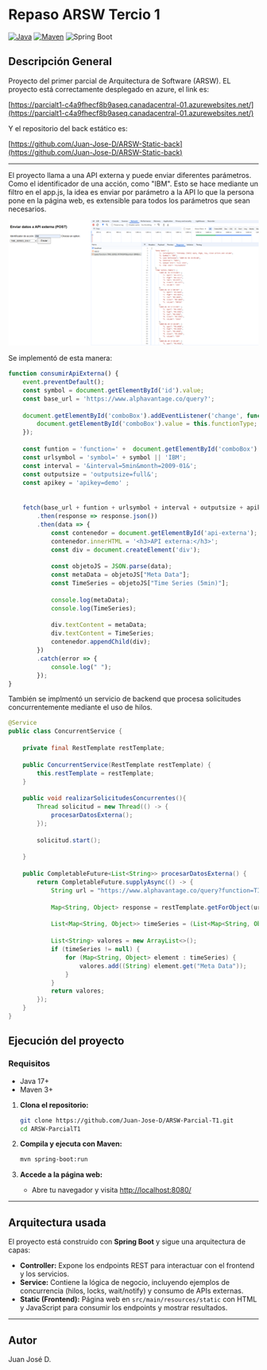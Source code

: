
# Repaso ARSW Tercio 1

[![Java](https://img.shields.io/badge/Java-17%2B-blue.svg)](https://www.oracle.com/java/)
[![Maven](https://img.shields.io/badge/Maven-Build-brightgreen.svg)](https://maven.apache.org/)
![Spring Boot](https://img.shields.io/badge/Spring%20Boot-brightgreen.svg)

## Descripción General

Proyecto del primer parcial de Arquitectura de Software (ARSW).
EL proyecto está correctamente desplegado en azure, el link es:

[https://parcialt1-c4a9fhecf8b9aseq.canadacentral-01.azurewebsites.net/](https://parcialt1-c4a9fhecf8b9aseq.canadacentral-01.azurewebsites.net/)

Y el repositorio del back estático es:

[https://github.com/Juan-Jose-D/ARSW-Static-back](https://github.com/Juan-Jose-D/ARSW-Static-back)

---

El proyecto llama a una API externa y puede enviar diferentes parámetros. Como el identificador de una acción, como "IBM".
Esto se hace mediante un filtro en el app.js, la idea es enviar por parámetro a la API lo que la persona pone en la página web, es extensible para todos los parámetros que sean necesarios.


![alt text](/img/image.png)


Se implementó de esta manera:

```js
function consumirApiExterna() {
	event.preventDefault();
	const symbol = document.getElementById('id').value;
	const base_url = 'https://www.alphavantage.co/query?';

	document.getElementById('comboBox').addEventListener('change', function() {
		document.getElementById('comboBox').value = this.functionType;
	});

	const funtion = 'function=' +  document.getElementById('comboBox').value || 'TIME_SERIES_INTRADAY&' + '&';
	const urlsymbol = 'symbol=' + symbol || 'IBM';
	const interval = '&interval=5min&month=2009-01&';
	const outputsize = 'outputsize=full&';
	const apikey = 'apikey=demo' ;


	fetch(base_url + funtion + urlsymbol + interval + outputsize + apikey)
		.then(response => response.json())
		.then(data => {
			const contenedor = document.getElementById('api-externa');
			contenedor.innerHTML = '<h3>API externa:</h3>';
			const div = document.createElement('div');

			const objetoJS = JSON.parse(data);
			const metaData = objetoJS["Meta Data"];
			const TimeSeries = objetoJS["Time Series (5min)"]; 

			console.log(metaData);
			console.log(TimeSeries);

			div.textContent = metaData;
			div.textContent = TimeSeries;
			contenedor.appendChild(div);
		})
		.catch(error => {
			console.log(" ");
		});
}
```

También se implmentó un servicio de backend que procesa solicitudes concurrentemente mediante el uso de hilos.

```java
@Service
public class ConcurrentService {

    private final RestTemplate restTemplate;
    
    public ConcurrentService(RestTemplate restTemplate) {
        this.restTemplate = restTemplate;
    }

    public void realizarSolicitudesConcurrentes(){
        Thread solicitud = new Thread(() -> {
            procesarDatosExterna();
        });

        solicitud.start();

    }

    public CompletableFuture<List<String>> procesarDatosExterna() {
        return CompletableFuture.supplyAsync(() -> {
            String url = "https://www.alphavantage.co/query?function=TIME_SERIES_INTRADAY&symbol=IBM&interval=5min&apikey=demo";
            
            Map<String, Object> response = restTemplate.getForObject(url, Map.class);

            List<Map<String, Object>> timeSeries = (List<Map<String, Object>>) response.get("Time Series (5min)");

            List<String> valores = new ArrayList<>();
            if (timeSeries != null) {
                for (Map<String, Object> element : timeSeries) {
                    valores.add((String) element.get("Meta Data"));
                }
            }
            return valores;
        });
    }
}
```

## Ejecución del proyecto

### Requisitos

- Java 17+
- Maven 3+

1. **Clona el repositorio:**
	```bash
	git clone https://github.com/Juan-Jose-D/ARSW-Parcial-T1.git
	cd ARSW-ParcialT1
	```

2. **Compila y ejecuta con Maven:**
	```bash
	mvn spring-boot:run
	```

3. **Accede a la página web:**
	- Abre tu navegador y visita [http://localhost:8080/](http://localhost:8080)

---


## Arquitectura usada

El proyecto está construido con **Spring Boot** y sigue una arquitectura de capas:

- **Controller:** Expone los endpoints REST para interactuar con el frontend y los servicios.
- **Service:** Contiene la lógica de negocio, incluyendo ejemplos de concurrencia (hilos, locks, wait/notify) y consumo de APIs externas.
- **Static (Frontend):** Página web en `src/main/resources/static` con HTML y JavaScript para consumir los endpoints y mostrar resultados.

---



## Autor

Juan José D.
